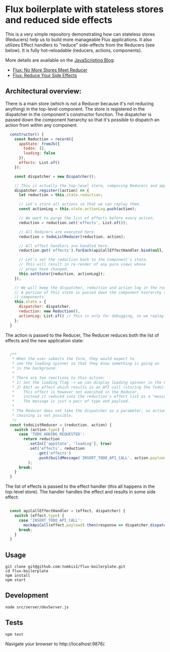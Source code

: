 # Flux boilerplate with stateless stores and reduced side effects

This is a very simple repository demonstrating how can stateless stores (Reducers) help us to build
more manageable Flux applications. It also utilizes Effect handlers to "reduce" side-effects from the
Reducers (see below). It is fully hot-reloadable (reducers, actions, components).

More details are available on the [JavaScripting Blog](https://blog.javascripting.com):

- [Flux: No More Stores Meet Reducer](https://blog.javascripting.com/2015/06/19/flux-no-more-stores-meet-reducer/)
- [Flux: Reduce Your Side Effects](TODO)

## Architectural overview:

There is a main store (which is not a Reducer because it's not reducing anything) in the top-level component.
The store is registered in the dispatcher in the component's constructor function. The dispatcher is
passed down the component hierarchy so that it's possible to dispatch an action from within any component.

```javascript
  constructor() {
    const Reduction = record({
      appState: fromJS({
        todos: [],
        loading: false
      }),
      effects: List.of()
    });

    const dispatcher = new Dispatcher();

    // This is actually the top-level store, composing Reducers and applying effect handlers.
    dispatcher.register((action) => {
      let reduction = this.state.reduction;

      // Let's store all actions so that we can replay them.
      const actionLog = this.state.actionLog.push(action);

      // We want to purge the list of effects before every action.
      reduction = reduction.set('effects', List.of());

      // All Reducers are executed here.
      reduction = todoListReducer(reduction, action);

      // All effect handlers are handled here.
      reduction.get('effects').forEach(apiCallEffectHandler.bind(null, dispatcher));

      // Let's set the reduction back to the Component's state,
      // This will result in re-render of any pure views whose
      // props have changed.
      this.setState({reduction, actionLog});
    });

    // We will keep the dispatcher, reduction and action log in the root component's state.
    // A portion of this state is passed down the component hierarchy to the corresponding
    // components.
    this.state = {
      dispatcher: dispatcher,
      reduction: new Reduction(),
      actionLog: List.of() // This is only for debugging, so we replay actions
    };
  }
```

The action is passed to the Reducer, The Reducer reduces both the list of effects and the new application state:
```javascript

  /**
   * When the user submits the form, they would expect to
   * see the loading spinner so that they know something is going on
   * in the background.
   *
   * There are two reactions to this action:
   * 1) Set the loading flag -> we can display loading spinner in the UI.
   * 2) Emit an effect which results in an API call (storing the Todo).
   *    This effect is however not executed in the Reducer,
   *    instead it reduced into the reduction's effect list as a "message".
   *    The message is just a pair of type and payload.
   *
   * The Reducer does not take the dispatcher as a parameter, so action
   * chaining is not possible.
   */
  const todoListReducer = (reduction, action) {
    switch (action.type) {
      case 'TODO_ADDING_REQUESTED':
        return reduction
          .setIn(['appState', 'loading'], true)
          .set('effects', reduction
              .get('effects')
              .push(buildMessage('INSERT_TODO_API_CALL', action.payload)) // action.payload contains the actual TODO
          );
      break;
    }
  }
```

The list of effects is passed to the effect handler (this all happens in the top-level store).
The handler handles the effect and results in some side effect:
```javascript

  const apiCallEffectHandler = (effect, dispatcher) {
    switch (effect.type) {
      case 'INSERT_TODO_API_CALL':
        mockApiCall(effect.payload).then(response => dispatcher.dispatch(todoAdded(response)));
      break;
    }
  }
```


## Usage
```
git clone git@github.com:tomkis1/flux-boilerplate.git
cd flux-boilerplate
npm install
npm start
```

## Development
```
node src/server/devServer.js
```

## Tests
```
npm test
```
Navigate your browser to http://localhost:9876/.

